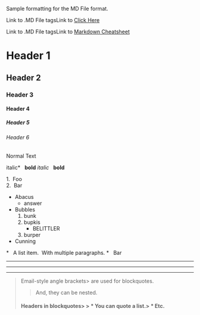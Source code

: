  Sample formatting for the MD File format.
 
Link to .MD File tagsLink to [Click Here](https://github.com/fletcher/MultiMarkdown/blob/master/Documentation/Markdown%20Syntax.md "Title")

Link to .MD File tagsLink to [Markdown Cheatsheet](https://github.com/adam-p/markdown-here/wiki/Markdown-Cheatsheet#tables)


# Header 1 #
## Header 2 ##
### Header 3
#### Header 4
##### Header 5
###### Header 6

Normal Text

italic*   **bold**
_italic_   __bold__

1.  Foo  
2.  Bar

*   Abacus
	* answer
*   Bubbles
	1.  bunk
	2.  bupkis
		* BELITTLER
	3. burper
*   Cunning

*   A list item.
 With multiple paragraphs.
*   Bar

---
* * *
- - - - 

> Email-style angle brackets> are used for blockquotes.
> > And, they can be nested.
> #### Headers in blockquotes> > * You can quote a list.> * Etc.
